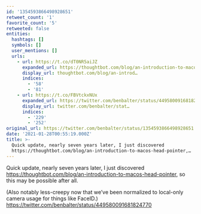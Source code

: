 ```yaml
---
id: '1354593866498928651'
retweet_count: '1'
favorite_count: '5'
retweeted: false
entities:
  hashtags: []
  symbols: []
  user_mentions: []
  urls:
    - url: https://t.co/dT0NR5aiJZ
      expanded_url: https://thoughtbot.com/blog/an-introduction-to-macos-head-pointer
      display_url: thoughtbot.com/blog/an-introd…
      indices:
        - '58'
        - '81'
    - url: https://t.co/FBVtckxNUx
      expanded_url: https://twitter.com/benbalter/status/449580091681824770
      display_url: twitter.com/benbalter/stat…
      indices:
        - '229'
        - '252'
original_url: https://twitter.com/benbalter/status/1354593866498928651
date: '2021-01-28T00:55:19.000Z'
title: >-
  Quick update, nearly seven years later, I just discovered
  https://thoughtbot.com/blog/an-introduction-to-macos-head-pointer,…
---
```


Quick update, nearly seven years later, I just discovered https://thoughtbot.com/blog/an-introduction-to-macos-head-pointer, so this may be possible after all. 

(Also notably less-creepy now that we’ve been normalized to local-only camera usage for things like FaceID.) https://twitter.com/benbalter/status/449580091681824770